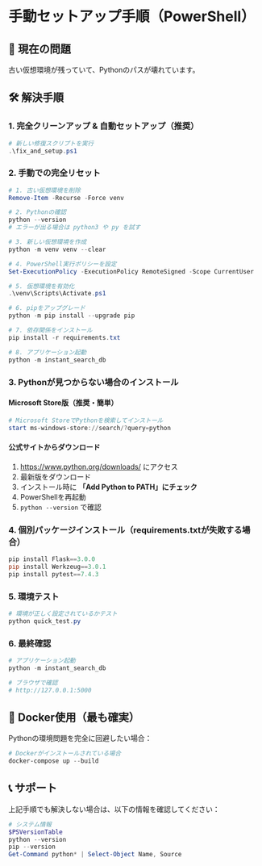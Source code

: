# 手動セットアップ手順（PowerShell）

## 🚨 現在の問題
古い仮想環境が残っていて、Pythonのパスが壊れています。

## 🛠️ 解決手順

### 1. 完全クリーンアップ & 自動セットアップ（推奨）
```powershell
# 新しい修復スクリプトを実行
.\fix_and_setup.ps1
```

### 2. 手動での完全リセット
```powershell
# 1. 古い仮想環境を削除
Remove-Item -Recurse -Force venv

# 2. Pythonの確認
python --version
# エラーが出る場合は python3 や py を試す

# 3. 新しい仮想環境を作成
python -m venv venv --clear

# 4. PowerShell実行ポリシーを設定
Set-ExecutionPolicy -ExecutionPolicy RemoteSigned -Scope CurrentUser

# 5. 仮想環境を有効化
.\venv\Scripts\Activate.ps1

# 6. pipをアップグレード
python -m pip install --upgrade pip

# 7. 依存関係をインストール
pip install -r requirements.txt

# 8. アプリケーション起動
python -m instant_search_db
```

### 3. Pythonが見つからない場合のインストール

#### Microsoft Store版（推奨・簡単）
```powershell
# Microsoft StoreでPythonを検索してインストール
start ms-windows-store://search/?query=python
```

#### 公式サイトからダウンロード
1. https://www.python.org/downloads/ にアクセス
2. 最新版をダウンロード
3. インストール時に **「Add Python to PATH」にチェック**
4. PowerShellを再起動
5. `python --version` で確認

### 4. 個別パッケージインストール（requirements.txtが失敗する場合）
```powershell
pip install Flask==3.0.0
pip install Werkzeug==3.0.1  
pip install pytest==7.4.3
```

### 5. 環境テスト
```powershell
# 環境が正しく設定されているかテスト
python quick_test.py
```

### 6. 最終確認
```powershell
# アプリケーション起動
python -m instant_search_db

# ブラウザで確認
# http://127.0.0.1:5000
```

## 🐳 Docker使用（最も確実）
Pythonの環境問題を完全に回避したい場合：
```powershell
# Dockerがインストールされている場合
docker-compose up --build
```

## 📞 サポート
上記手順でも解決しない場合は、以下の情報を確認してください：

```powershell
# システム情報
$PSVersionTable
python --version
pip --version
Get-Command python* | Select-Object Name, Source
```